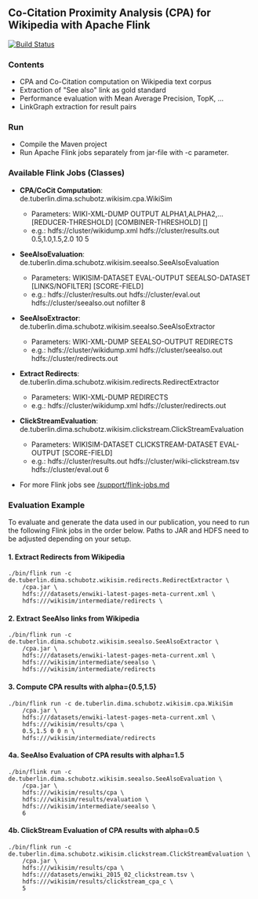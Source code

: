 ## Co-Citation Proximity Analysis (CPA) for Wikipedia with Apache Flink

[![Build Status](https://drone.io/github.com/TU-Berlin/cpa-demo/status.png)](https://drone.io/github.com/TU-Berlin/cpa-demo/latest)
### Contents
* CPA and Co-Citation computation on Wikipedia text corpus
* Extraction of "See also" link as gold standard
* Performance evaluation with Mean Average Precision, TopK, ... 
* LinkGraph extraction for result pairs

### Run
* Compile the Maven project
* Run Apache Flink jobs separately from jar-file with -c parameter.

### Available Flink Jobs (Classes)
* **CPA/CoCit Computation**: de.tuberlin.dima.schubotz.wikisim.cpa.WikiSim
    * Parameters: WIKI-XML-DUMP OUTPUT ALPHA1,ALPHA2,... [REDUCER-THRESHOLD] [COMBINER-THRESHOLD] []
    * e.g.: hdfs://cluster/wikidump.xml hdfs://cluster/results.out 0.5,1.0,1.5,2.0 10 5

* **SeeAlsoEvaluation**: de.tuberlin.dima.schubotz.wikisim.seealso.SeeAlsoEvaluation
    * Parameters: WIKISIM-DATASET EVAL-OUTPUT SEEALSO-DATASET [LINKS/NOFILTER] [SCORE-FIELD]
    * e.g.: hdfs://cluster/results.out hdfs://cluster/eval.out hdfs://cluster/seealso.out nofilter 8

* **SeeAlsoExtractor**: de.tuberlin.dima.schubotz.wikisim.seealso.SeeAlsoExtractor
    * Parameters: WIKI-XML-DUMP SEEALSO-OUTPUT REDIRECTS
    * e.g.: hdfs://cluster/wikidump.xml hdfs://cluster/seealso.out hdfs://cluster/redirects.out
    
    
* **Extract Redirects**: de.tuberlin.dima.schubotz.wikisim.redirects.RedirectExtractor
    * Parameters: WIKI-XML-DUMP REDIRECTS
    * e.g.: hdfs://cluster/wikidump.xml hdfs://cluster/redirects.out
    
* **ClickStreamEvaluation**: de.tuberlin.dima.schubotz.wikisim.clickstream.ClickStreamEvaluation
    * Parameters: WIKISIM-DATASET CLICKSTREAM-DATASET EVAL-OUTPUT [SCORE-FIELD]
    * e.g.: hdfs://cluster/results.out hdfs://cluster/wiki-clickstream.tsv hdfs://cluster/eval.out 6
    
* For more Flink jobs see [/support/flink-jobs.md](https://github.com/TU-Berlin/cpa-demo/blob/master/support/flink-jobs.md)

### Evaluation Example
To evaluate and generate the data used in our publication, you need to run the following Flink jobs in the order below. Paths to JAR and HDFS need to be adjusted depending on your setup. 

#### 1. Extract Redirects from Wikipedia
```
./bin/flink run -c de.tuberlin.dima.schubotz.wikisim.redirects.RedirectExtractor \
    /cpa.jar \
    hdfs:///datasets/enwiki-latest-pages-meta-current.xml \
    hdfs:///wikisim/intermediate/redirects \
```

#### 2. Extract SeeAlso links from Wikipedia
```
./bin/flink run -c de.tuberlin.dima.schubotz.wikisim.seealso.SeeAlsoExtractor \
    /cpa.jar \
    hdfs:///datasets/enwiki-latest-pages-meta-current.xml \
    hdfs:///wikisim/intermediate/seealso \
    hdfs:///wikisim/intermediate/redirects
```
#### 3. Compute CPA results with alpha={0.5,1.5}
```
./bin/flink run -c de.tuberlin.dima.schubotz.wikisim.cpa.WikiSim
    /cpa.jar \
    hdfs:///datasets/enwiki-latest-pages-meta-current.xml \
    hdfs:///wikisim/results/cpa \
    0.5,1.5 0 0 n \
    hdfs:///wikisim/intermediate/redirects
```
#### 4a. SeeAlso Evaluation of CPA results with alpha=1.5
```
./bin/flink run -c de.tuberlin.dima.schubotz.wikisim.seealso.SeeAlsoEvaluation \
    /cpa.jar \
    hdfs:///wikisim/results/cpa \
    hdfs:///wikisim/results/evaluation \
    hdfs:///wikisim/intermediate/seealso \
    6
```

#### 4b. ClickStream Evaluation of CPA results with alpha=0.5
```
./bin/flink run -c de.tuberlin.dima.schubotz.wikisim.clickstream.ClickStreamEvaluation \
    /cpa.jar \
    hdfs:///wikisim/results/cpa \
    hdfs:///datasets/enwiki_2015_02_clickstream.tsv \
    hdfs:///wikisim/results/clickstream_cpa_c \
    5
```
